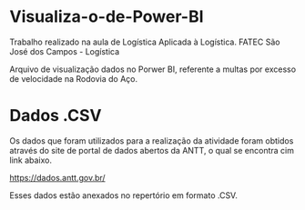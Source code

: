 # Visualiza-o-de-Power-BI
Trabalho realizado na aula de Logística Aplicada à Logística. FATEC São José dos Campos - Logística

Arquivo de visualização dados no Porwer BI, referente a multas por excesso de velocidade na Rodovia do Aço.

# Dados .CSV
Os dados que foram utilizados para a realização da atividade foram obtidos através do site de portal de dados abertos da ANTT, o qual se encontra cim link abaixo.

https://dados.antt.gov.br/


Esses dados estão anexados no repertório em formato .CSV.
